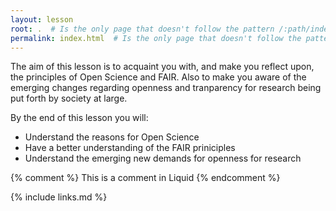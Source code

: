 ```yaml
---
layout: lesson
root: .  # Is the only page that doesn't follow the pattern /:path/index.html
permalink: index.html  # Is the only page that doesn't follow the pattern /:path/index.html
---
```


The aim of this lesson is to acquaint you with, and make you reflect upon, the principles of Open Science and FAIR. Also to make you aware of the emerging changes regarding openness and tranparency for research being put forth by society at large.

By the end of this lesson you will:
- Understand the reasons for Open Science
- Have a better understanding of the FAIR priniciples
- Understand the emerging new demands for openness for research

<!-- this is an html comment -->

{% comment %} This is a comment in Liquid {% endcomment %}

{% include links.md %}
